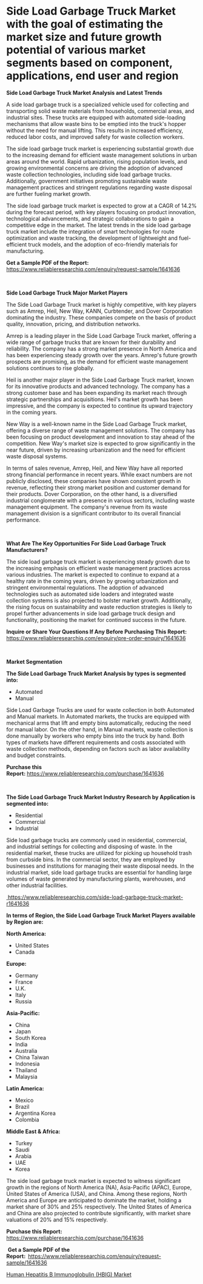 <p><h1>Side Load Garbage Truck Market with the goal of estimating the market size and future growth potential of various market segments based on component, applications, end user and region</h1></p><p><strong>Side Load Garbage Truck Market Analysis and Latest Trends</strong></p>
<p><p>A side load garbage truck is a specialized vehicle used for collecting and transporting solid waste materials from households, commercial areas, and industrial sites. These trucks are equipped with automated side-loading mechanisms that allow waste bins to be emptied into the truck's hopper without the need for manual lifting. This results in increased efficiency, reduced labor costs, and improved safety for waste collection workers.</p><p>The side load garbage truck market is experiencing substantial growth due to the increasing demand for efficient waste management solutions in urban areas around the world. Rapid urbanization, rising population levels, and growing environmental concerns are driving the adoption of advanced waste collection technologies, including side load garbage trucks. Additionally, government initiatives promoting sustainable waste management practices and stringent regulations regarding waste disposal are further fueling market growth.</p><p>The side load garbage truck market is expected to grow at a CAGR of 14.2% during the forecast period, with key players focusing on product innovation, technological advancements, and strategic collaborations to gain a competitive edge in the market. The latest trends in the side load garbage truck market include the integration of smart technologies for route optimization and waste tracking, the development of lightweight and fuel-efficient truck models, and the adoption of eco-friendly materials for manufacturing.</p></p>
<p><strong>Get a Sample PDF of the Report:&nbsp;</strong> <a href="https://www.reliableresearchiq.com/enquiry/request-sample/1641636">https://www.reliableresearchiq.com/enquiry/request-sample/1641636</a></p>
<p>&nbsp;</p>
<p><strong>Side Load Garbage Truck Major Market Players</strong></p>
<p><p>The Side Load Garbage Truck market is highly competitive, with key players such as Amrep, Heil, New Way, KANN, Curbtender, and Dover Corporation dominating the industry. These companies compete on the basis of product quality, innovation, pricing, and distribution networks.</p><p>Amrep is a leading player in the Side Load Garbage Truck market, offering a wide range of garbage trucks that are known for their durability and reliability. The company has a strong market presence in North America and has been experiencing steady growth over the years. Amrep's future growth prospects are promising, as the demand for efficient waste management solutions continues to rise globally.</p><p>Heil is another major player in the Side Load Garbage Truck market, known for its innovative products and advanced technology. The company has a strong customer base and has been expanding its market reach through strategic partnerships and acquisitions. Heil's market growth has been impressive, and the company is expected to continue its upward trajectory in the coming years.</p><p>New Way is a well-known name in the Side Load Garbage Truck market, offering a diverse range of waste management solutions. The company has been focusing on product development and innovation to stay ahead of the competition. New Way's market size is expected to grow significantly in the near future, driven by increasing urbanization and the need for efficient waste disposal systems.</p><p>In terms of sales revenue, Amrep, Heil, and New Way have all reported strong financial performance in recent years. While exact numbers are not publicly disclosed, these companies have shown consistent growth in revenue, reflecting their strong market position and customer demand for their products. Dover Corporation, on the other hand, is a diversified industrial conglomerate with a presence in various sectors, including waste management equipment. The company's revenue from its waste management division is a significant contributor to its overall financial performance.</p></p>
<p>&nbsp;</p>
<p><strong>What Are The Key Opportunities For Side Load Garbage Truck Manufacturers?</strong></p>
<p><p>The side load garbage truck market is experiencing steady growth due to the increasing emphasis on efficient waste management practices across various industries. The market is expected to continue to expand at a healthy rate in the coming years, driven by growing urbanization and stringent environmental regulations. The adoption of advanced technologies such as automated side loaders and integrated waste collection systems is also projected to bolster market growth. Additionally, the rising focus on sustainability and waste reduction strategies is likely to propel further advancements in side load garbage truck design and functionality, positioning the market for continued success in the future.</p></p>
<p><strong>Inquire or Share Your Questions If Any Before Purchasing This Report:</strong> <a href="https://www.reliableresearchiq.com/enquiry/pre-order-enquiry/1641636">https://www.reliableresearchiq.com/enquiry/pre-order-enquiry/1641636</a></p>
<p>&nbsp;</p>
<p><strong>Market Segmentation</strong></p>
<p><strong>The Side Load Garbage Truck Market Analysis by types is segmented into:</strong></p>
<p><ul><li>Automated</li><li>Manual</li></ul></p>
<p><p>Side Load Garbage Trucks are used for waste collection in both Automated and Manual markets. In Automated markets, the trucks are equipped with mechanical arms that lift and empty bins automatically, reducing the need for manual labor. On the other hand, in Manual markets, waste collection is done manually by workers who empty bins into the truck by hand. Both types of markets have different requirements and costs associated with waste collection methods, depending on factors such as labor availability and budget constraints.</p></p>
<p><strong>Purchase this Report:&nbsp;</strong><a href="https://www.reliableresearchiq.com/purchase/1641636">https://www.reliableresearchiq.com/purchase/1641636</a></p>
<p>&nbsp;</p>
<p><strong>The Side Load Garbage Truck Market Industry Research by Application is segmented into:</strong></p>
<p><ul><li>Residential</li><li>Commercial</li><li>Industrial</li></ul></p>
<p><p>Side load garbage trucks are commonly used in residential, commercial, and industrial settings for collecting and disposing of waste. In the residential market, these trucks are utilized for picking up household trash from curbside bins. In the commercial sector, they are employed by businesses and institutions for managing their waste disposal needs. In the industrial market, side load garbage trucks are essential for handling large volumes of waste generated by manufacturing plants, warehouses, and other industrial facilities.</p></p>
<p><a href="https://www.reliableresearchiq.com/side-load-garbage-truck-market-r1641636">&nbsp;https://www.reliableresearchiq.com/side-load-garbage-truck-market-r1641636</a></p>
<p><strong>In terms of Region, the Side Load Garbage Truck Market Players available by Region are:</strong></p>
<p>
    <p> <strong> North America: </strong>
        <ul>
            <li>United States</li>
            <li>Canada</li>
        </ul>
        </p> 
    <p> <strong> Europe: </strong>
        <ul>
            <li>Germany</li>
            <li>France</li>
            <li>U.K.</li>
            <li>Italy</li>
            <li>Russia</li>
        </ul>
        </p> 
    <p> <strong> Asia-Pacific: </strong>
        <ul>
            <li>China</li>
            <li>Japan</li>
            <li>South Korea</li>
            <li>India</li>
            <li>Australia</li>
            <li>China Taiwan</li>
            <li>Indonesia</li>
            <li>Thailand</li>
            <li>Malaysia</li>
        </ul>
        </p> 
    <p> <strong> Latin America: </strong>
        <ul>
            <li>Mexico</li>
            <li>Brazil</li>
            <li>Argentina Korea</li>
            <li>Colombia</li>
        </ul>
        </p> 
    <p> <strong> Middle East & Africa: </strong>
        <ul>
            <li>Turkey</li>
            <li>Saudi</li>
            <li>Arabia</li>
            <li>UAE</li>
            <li>Korea</li>
        </ul>
    </p>
    </p>
<p><p>The side load garbage truck market is expected to witness significant growth in the regions of North America (NA), Asia-Pacific (APAC), Europe, United States of America (USA), and China. Among these regions, North America and Europe are anticipated to dominate the market, holding a market share of 30% and 25% respectively. The United States of America and China are also projected to contribute significantly, with market share valuations of 20% and 15% respectively.</p></p>
<p><strong>Purchase this Report: </strong><a href="https://www.reliableresearchiq.com/purchase/1641636">https://www.reliableresearchiq.com/purchase/1641636</a></p>
<p>&nbsp;<strong>Get a Sample PDF of the Report:&nbsp;&nbsp;</strong><a href="https://www.reliableresearchiq.com/enquiry/request-sample/1641636">https://www.reliableresearchiq.com/enquiry/request-sample/1641636</a></p>
<p><strong></strong></p>
<p><p><a href="https://github.com/dimitrishawkinswaynenp91rgz/Market-Research-Report-List-3/blob/main/human-hepatitis-b-immunoglobulin-hbig-market.md">Human Hepatitis B Immunoglobulin (HBIG) Market</a></p></p>